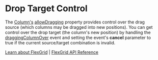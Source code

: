 Drop Target Control
===================

The [Column's](https://www.grapecity.com/wijmo/api/classes/wijmo_grid.column.html) [allowDragging](https://www.grapecity.com/wijmo/api/classes/wijmo_grid.column.html#allowdragging) property provides control over the drag source (which columns may be dragged into new positions). You can get control over the drop target (the column's new position) by handling the [draggingColumnOver](https://www.grapecity.com/wijmo/api/classes/wijmo_grid.flexgrid.html#draggingcolumn) event and setting the event's **cancel** parameter to true if the current source/target combination is invalid.

[Learn about FlexGrid](https://www.grapecity.com/wijmo/flexgrid-javascript-data-grid) | [FlexGrid API Reference](https://www.grapecity.com/wijmo/api/classes/wijmo_grid.flexgrid.html)